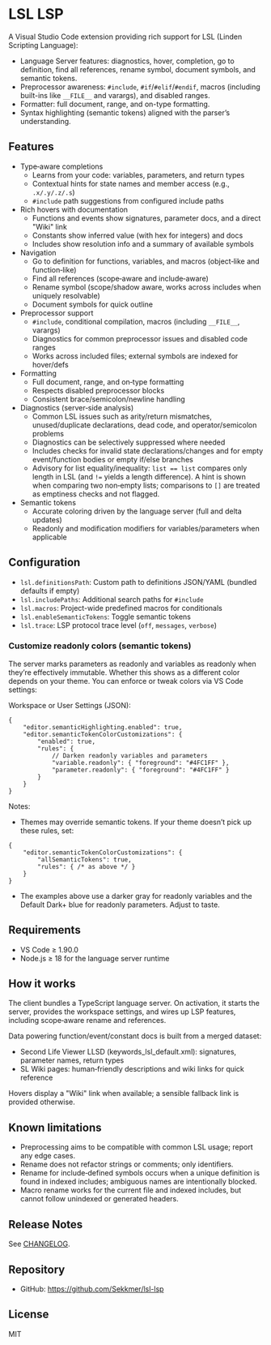 # LSL LSP

 A Visual Studio Code extension providing rich support for LSL (Linden Scripting Language):

- Language Server features: diagnostics, hover, completion, go to definition, find all references, rename symbol, document symbols, and semantic tokens.
- Preprocessor awareness: `#include`, `#if`/`#elif`/`#endif`, macros (including built-ins like `__FILE__` and varargs), and disabled ranges.
- Formatter: full document, range, and on-type formatting.
- Syntax highlighting (semantic tokens) aligned with the parser’s understanding.

## Features

- Type‑aware completions
	- Learns from your code: variables, parameters, and return types
	- Contextual hints for state names and member access (e.g., `.x/.y/.z/.s`)
	- `#include` path suggestions from configured include paths
- Rich hovers with documentation
	- Functions and events show signatures, parameter docs, and a direct "Wiki" link
	- Constants show inferred value (with hex for integers) and docs
	- Includes show resolution info and a summary of available symbols
- Navigation
	- Go to definition for functions, variables, and macros (object‑like and function‑like)
	- Find all references (scope‑aware and include‑aware)
	- Rename symbol (scope/shadow aware, works across includes when uniquely resolvable)
	- Document symbols for quick outline
- Preprocessor support
	- `#include`, conditional compilation, macros (including `__FILE__`, varargs)
	- Diagnostics for common preprocessor issues and disabled code ranges
	- Works across included files; external symbols are indexed for hover/defs
- Formatting
	- Full document, range, and on‑type formatting
	- Respects disabled preprocessor blocks
	- Consistent brace/semicolon/newline handling
- Diagnostics (server‑side analysis)
	- Common LSL issues such as arity/return mismatches, unused/duplicate declarations, dead code, and operator/semicolon problems
	- Diagnostics can be selectively suppressed where needed
	- Includes checks for invalid state declarations/changes and for empty event/function bodies or empty if/else branches
	- Advisory for list equality/inequality: `list == list` compares only length in LSL (and `!=` yields a length difference). A hint is shown when comparing two non‑empty lists; comparisons to `[]` are treated as emptiness checks and not flagged.
- Semantic tokens
	- Accurate coloring driven by the language server (full and delta updates)
	- Readonly and modification modifiers for variables/parameters when applicable

## Configuration

- `lsl.definitionsPath`: Custom path to definitions JSON/YAML (bundled defaults if empty)
- `lsl.includePaths`: Additional search paths for `#include`
- `lsl.macros`: Project-wide predefined macros for conditionals
- `lsl.enableSemanticTokens`: Toggle semantic tokens
- `lsl.trace`: LSP protocol trace level (`off`, `messages`, `verbose`)

### Customize readonly colors (semantic tokens)

The server marks parameters as readonly and variables as readonly when they’re effectively immutable. Whether this shows as a different color depends on your theme. You can enforce or tweak colors via VS Code settings:

Workspace or User Settings (JSON):

```
{
	"editor.semanticHighlighting.enabled": true,
	"editor.semanticTokenColorCustomizations": {
		"enabled": true,
		"rules": {
			// Darken readonly variables and parameters
			"variable.readonly": { "foreground": "#4FC1FF" },
			"parameter.readonly": { "foreground": "#4FC1FF" }
		}
	}
}
```

Notes:
- Themes may override semantic tokens. If your theme doesn’t pick up these rules, set:

```
{
	"editor.semanticTokenColorCustomizations": {
		"allSemanticTokens": true,
		"rules": { /* as above */ }
	}
}
```
- The examples above use a darker gray for readonly variables and the Default Dark+ blue for readonly parameters. Adjust to taste.

## Requirements

- VS Code ≥ 1.90.0
- Node.js ≥ 18 for the language server runtime

## How it works

The client bundles a TypeScript language server. On activation, it starts the server, provides the workspace settings, and wires up LSP features, including scope‑aware rename and references.

Data powering function/event/constant docs is built from a merged dataset:
- Second Life Viewer LLSD (keywords_lsl_default.xml): signatures, parameter names, return types
- SL Wiki pages: human‑friendly descriptions and wiki links for quick reference

Hovers display a "Wiki" link when available; a sensible fallback link is provided otherwise.

## Known limitations

- Preprocessing aims to be compatible with common LSL usage; report any edge cases.
- Rename does not refactor strings or comments; only identifiers.
- Rename for include‑defined symbols occurs when a unique definition is found in indexed includes; ambiguous names are intentionally blocked.
- Macro rename works for the current file and indexed includes, but cannot follow unindexed or generated headers.

## Release Notes

See [CHANGELOG](./CHANGELOG.md).

## Repository

- GitHub: https://github.com/Sekkmer/lsl-lsp

## License

MIT
